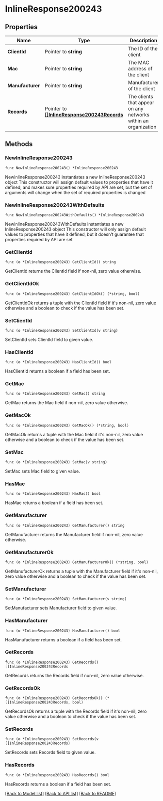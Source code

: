 # InlineResponse200243

## Properties

Name | Type | Description | Notes
------------ | ------------- | ------------- | -------------
**ClientId** | Pointer to **string** | The ID of the client | [optional] 
**Mac** | Pointer to **string** | The MAC address of the client | [optional] 
**Manufacturer** | Pointer to **string** | Manufacturer of the client | [optional] 
**Records** | Pointer to [**[]InlineResponse200243Records**](InlineResponse200243Records.md) | The clients that appear on any networks within an organization | [optional] 

## Methods

### NewInlineResponse200243

`func NewInlineResponse200243() *InlineResponse200243`

NewInlineResponse200243 instantiates a new InlineResponse200243 object
This constructor will assign default values to properties that have it defined,
and makes sure properties required by API are set, but the set of arguments
will change when the set of required properties is changed

### NewInlineResponse200243WithDefaults

`func NewInlineResponse200243WithDefaults() *InlineResponse200243`

NewInlineResponse200243WithDefaults instantiates a new InlineResponse200243 object
This constructor will only assign default values to properties that have it defined,
but it doesn't guarantee that properties required by API are set

### GetClientId

`func (o *InlineResponse200243) GetClientId() string`

GetClientId returns the ClientId field if non-nil, zero value otherwise.

### GetClientIdOk

`func (o *InlineResponse200243) GetClientIdOk() (*string, bool)`

GetClientIdOk returns a tuple with the ClientId field if it's non-nil, zero value otherwise
and a boolean to check if the value has been set.

### SetClientId

`func (o *InlineResponse200243) SetClientId(v string)`

SetClientId sets ClientId field to given value.

### HasClientId

`func (o *InlineResponse200243) HasClientId() bool`

HasClientId returns a boolean if a field has been set.

### GetMac

`func (o *InlineResponse200243) GetMac() string`

GetMac returns the Mac field if non-nil, zero value otherwise.

### GetMacOk

`func (o *InlineResponse200243) GetMacOk() (*string, bool)`

GetMacOk returns a tuple with the Mac field if it's non-nil, zero value otherwise
and a boolean to check if the value has been set.

### SetMac

`func (o *InlineResponse200243) SetMac(v string)`

SetMac sets Mac field to given value.

### HasMac

`func (o *InlineResponse200243) HasMac() bool`

HasMac returns a boolean if a field has been set.

### GetManufacturer

`func (o *InlineResponse200243) GetManufacturer() string`

GetManufacturer returns the Manufacturer field if non-nil, zero value otherwise.

### GetManufacturerOk

`func (o *InlineResponse200243) GetManufacturerOk() (*string, bool)`

GetManufacturerOk returns a tuple with the Manufacturer field if it's non-nil, zero value otherwise
and a boolean to check if the value has been set.

### SetManufacturer

`func (o *InlineResponse200243) SetManufacturer(v string)`

SetManufacturer sets Manufacturer field to given value.

### HasManufacturer

`func (o *InlineResponse200243) HasManufacturer() bool`

HasManufacturer returns a boolean if a field has been set.

### GetRecords

`func (o *InlineResponse200243) GetRecords() []InlineResponse200243Records`

GetRecords returns the Records field if non-nil, zero value otherwise.

### GetRecordsOk

`func (o *InlineResponse200243) GetRecordsOk() (*[]InlineResponse200243Records, bool)`

GetRecordsOk returns a tuple with the Records field if it's non-nil, zero value otherwise
and a boolean to check if the value has been set.

### SetRecords

`func (o *InlineResponse200243) SetRecords(v []InlineResponse200243Records)`

SetRecords sets Records field to given value.

### HasRecords

`func (o *InlineResponse200243) HasRecords() bool`

HasRecords returns a boolean if a field has been set.


[[Back to Model list]](../README.md#documentation-for-models) [[Back to API list]](../README.md#documentation-for-api-endpoints) [[Back to README]](../README.md)


